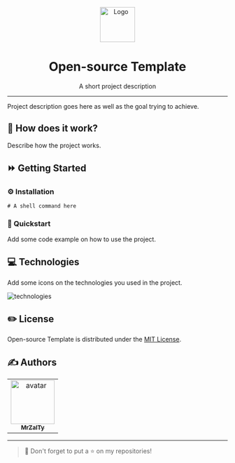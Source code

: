 <p align="center">
    <a href="https://github.com/MrZalTy/open-source-template">
    <img src="https://cdn.svgporn.com/logos/opensource.svg?response-content-disposition=attachment%3Bfilename%3Dopensource.svg" width="80" alt="Logo" /></a>
</p>

<h1 align="center">Open-source Template</h1>

<p align="center">A short project description</p>

---

Project description goes here as well as the goal trying to achieve.

## 📕 How does it work?

Describe how the project works.

## ⏩ Getting Started

### ⚙️ Installation

```shell
# A shell command here
```

### 🏁 Quickstart

Add some code example on how to use the project.

## 💻 Technologies

Add some icons on the technologies you used in the project.

<img src="https://skillicons.dev/icons?i=js,ts,cpp,python,go,rust" alt="technologies" />

## ✏️ License

Open-source Template is distributed under the [MIT License](LICENSE).

## ✍️ Authors

<table>
  <tr>
    <td align="center">
      <a href="https://github.com/MrZalTy">
        <img src="https://avatars.githubusercontent.com/u/25481821?v=4?s=100" width="100px;" alt="avatar"/><br />
      <sub>
        <b>MrZalTy</b>
      </sub>
    </a>
  </tr>
</table>

---

> 🚀 Don't forget to put a ⭐️ on my repositories!
